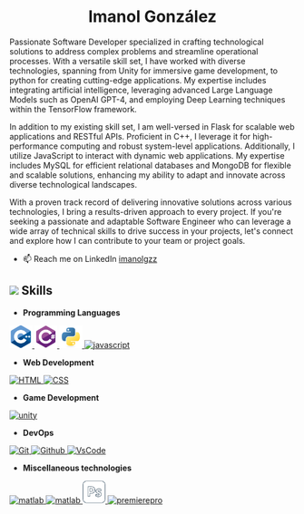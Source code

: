 <h1 align="center">Imanol González</h1>

Passionate Software Developer specialized in crafting technological solutions to address complex problems and streamline operational processes. With a versatile skill set, I have worked with diverse technologies, spanning from Unity for immersive game development, to python for creating cutting-edge applications. My expertise includes integrating artificial intelligence, leveraging advanced Large Language Models such as OpenAI GPT-4, and employing Deep Learning techniques within the TensorFlow framework.

In addition to my existing skill set, I am well-versed in Flask for scalable web applications and RESTful APIs. Proficient in C++, I leverage it for high-performance computing and robust system-level applications. Additionally, I utilize JavaScript to interact with dynamic web applications. My expertise includes MySQL for efficient relational databases and MongoDB for flexible and scalable solutions, enhancing my ability to adapt and innovate across diverse technological landscapes.

With a proven track record of delivering innovative solutions across various technologies, I bring a results-driven approach to every project. If you're seeking a passionate and adaptable Software Engineer who can leverage a wide array of technical skills to drive success in your projects, let's connect and explore how I can contribute to your team or project goals.

- 📫 Reach me on LinkedIn [imanolgzz](https://www.linkedin.com/in/imanolgzz/)

## <img src="https://media2.giphy.com/media/QssGEmpkyEOhBCb7e1/giphy.gif?cid=ecf05e47a0n3gi1bfqntqmob8g9aid1oyj2wr3ds3mg700bl&rid=giphy.gif" width ="25"><b> Skills</b>

- **Programming Languages**

<p align="left"> <a href="https://www.w3schools.com/cpp/" target="_blank" rel="noreferrer"> <img src="https://raw.githubusercontent.com/devicons/devicon/master/icons/cplusplus/cplusplus-original.svg" alt="cplusplus" width="40" height="40"/> </a><a href="https://www.w3schools.com/cs/" target="_blank" rel="noreferrer"> <img src="https://raw.githubusercontent.com/devicons/devicon/master/icons/csharp/csharp-original.svg" alt="csharp" width="40" height="40"/> </a><a href="https://www.python.org" target="_blank" rel="noreferrer"> <img src="https://raw.githubusercontent.com/devicons/devicon/master/icons/python/python-original.svg" alt="python" width="40" height="40"/> </a> <a href="https://www.javascript.com/" target="_blank" rel="noreferrer"> <img src="https://upload.wikimedia.org/wikipedia/commons/6/6a/JavaScript-logo.png" alt="javascript" width="40" height="40"/> </a>

- **Web Development**
<p align="left"><a href="https://developer.mozilla.org/en-US/docs/Web/HTML" target="_blank" rel="noreferrer"> <img src="https://cdn-icons-png.flaticon.com/512/732/732212.png" alt="HTML" width="40" height="40"/> </a><a href="https://developer.mozilla.org/en-US/docs/Web/CSS" target="_blank" rel="noreferrer"> <img src="https://upload.wikimedia.org/wikipedia/commons/thumb/6/62/CSS3_logo.svg/800px-CSS3_logo.svg.png" alt="CSS" width="40" height="40"/></a></p> 

- **Game Development**

<a href="https://unity.com/" target="_blank" rel="noreferrer"> <img src="https://www.nicepng.com/png/full/127-1274512_unity-transparent-white-png-unity.png" alt="unity" width="101" height="40"/> </a>

- **DevOps**

<a href="https://github.com/" target="_blank" rel="noreferrer"> <img src="https://cdn.pixabay.com/photo/2022/01/30/13/33/github-6980894_1280.png" alt="Git" width="40" height="40"/> </a> <a href="https://git-scm.com/" target="_blank" rel="noreferrer"> <img src="https://i.pinimg.com/736x/01/e5/00/01e500fca29c045d432b64f285f9c229.jpg" alt="Github" width="40" height="40"/> </a><a href="https://code.visualstudio.com/" target="_blank" rel="noreferrer"> <img src="https://code.visualstudio.com/assets/branding/app-icon.png" alt="VsCode" width="40" height="40"/> </a>



- **Miscellaneous technologies**

<a href="https://www.mathworks.com/" target="_blank" rel="noreferrer"> <img src="https://upload.wikimedia.org/wikipedia/commons/2/21/Matlab_Logo.png" alt="matlab" width="40" height="40"/> </a><a href="https://www.r-project.org/" target="_blank" rel="noreferrer"> <img src="https://www.r-project.org/logo/Rlogo.svg" alt="matlab" width="40" height="40"/> </a> <a href="https://www.photoshop.com/en" target="_blank" rel="noreferrer"> <img src="https://raw.githubusercontent.com/devicons/devicon/master/icons/photoshop/photoshop-line.svg" alt="photoshop" width="40" height="40"/> </a> <a href="https://www.adobe.com/mx/products/premiere.html" target="_blank" rel="noreferrer"> <img src="https://upload.wikimedia.org/wikipedia/commons/thumb/4/40/Adobe_Premiere_Pro_CC_icon.svg/2101px-Adobe_Premiere_Pro_CC_icon.svg.png" alt="premierepro" width="40" height="40"/> </a> 
